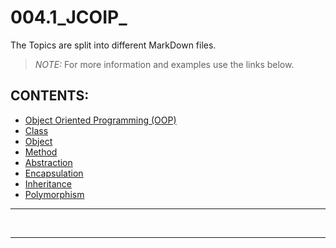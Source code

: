 # 004.1_JCOIP_

The Topics are split into different MarkDown files.<br/>

> *NOTE:* For more information and examples use the links below.

## CONTENTS:
* [Object Oriented Programming (OOP)][1]
* [Class][2]
* [Object][3] 
* [Method][4]
* [Abstraction][5]
* [Encapsulation][6]
* [Inheritance][7]
* [Polymorphism][8]
---

[1]: res/read/OOP.md
[2]: res/read/Class.md
[3]: res/read/Object.md
[4]: res/read/Method.md
[5]: res/read/Abstraction.md
[6]: res/read/Encapsulation.md
[7]: res/read/Inheritance.md
[8]: res/read/Polymorphism.md
<br/>



<!--
#### Syntax:
```java

```

#### Example:
```java

```

* [templates in C++][1]
-->



---
<br/>
